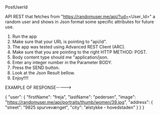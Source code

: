 PostUserId

API REST that fetches from "https://randomuser.me/api/?ud=<User_Id>" a random user and shows in Json format some specific attributes for future use.

1) Run the app
2) Make sure that your URL is pointing to "api/id".
3) The app was tested using Advanced REST Client (ARC).
4) Make sure that you are pointing to the right HTTP METHOD: POST.
5) Body content type should me "application/json.
7) Enter any integer number in the Parameter BODY.
8) Press the SEND button.
9) Look at the Json Result bellow.
10) Enjoy!!!!

EXAMPLE OF RESPONSE----->

{ "user": { "firstName": "freja", "lastName": "pedersen", "image": "https://randomuser.me/api/portraits/thumb/women/39.jpg", "address": { "street": "9825 spurvevænget", "city": "ølstykke - hovedstaden" } } }
